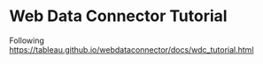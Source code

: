 # Web Data Connector Tutorial
Following https://tableau.github.io/webdataconnector/docs/wdc_tutorial.html

